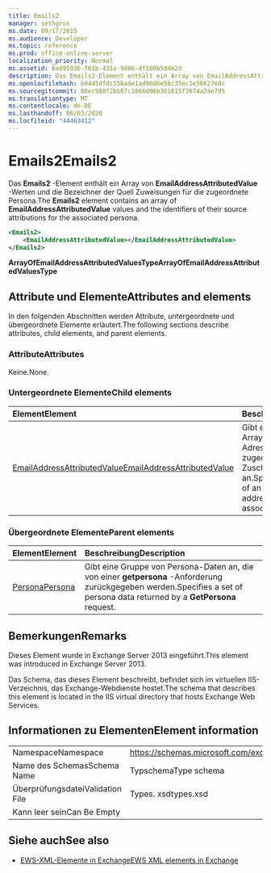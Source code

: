```yaml
---
title: Emails2
manager: sethgros
ms.date: 09/17/2015
ms.audience: Developer
ms.topic: reference
ms.prod: office-online-server
localization_priority: Normal
ms.assetid: 6ad95936-f61b-431a-9d86-df160b5d4b2d
description: Das Emails2-Element enthält ein Array von EmailAddressAttributedValue-Werten und die Bezeichner der Quell Zuweisungen für die zugeordnete Persona.
ms.openlocfilehash: b9445dfdc556ade1ad96d6e56c35ec1e56627e8c
ms.sourcegitcommit: 88ec988f2bb67c1866d06b361615f3674a24e795
ms.translationtype: MT
ms.contentlocale: de-DE
ms.lasthandoff: 06/03/2020
ms.locfileid: "44463412"
---
```

# <a name="emails2"></a><span data-ttu-id="7a4ff-103">Emails2</span><span class="sxs-lookup"><span data-stu-id="7a4ff-103">Emails2</span></span>

<span data-ttu-id="7a4ff-104">Das **Emails2** -Element enthält ein Array von **EmailAddressAttributedValue** -Werten und die Bezeichner der Quell Zuweisungen für die zugeordnete Persona.</span><span class="sxs-lookup"><span data-stu-id="7a4ff-104">The **Emails2** element contains an array of **EmailAddressAttributedValue** values and the identifiers of their source attributions for the associated persona.</span></span> 
  
```XML
<Emails2>
    <EmailAddressAttributedValue></EmailAddressAttributedValue>
</Emails2>
```

 <span data-ttu-id="7a4ff-105">**ArrayOfEmailAddressAttributedValuesType**</span><span class="sxs-lookup"><span data-stu-id="7a4ff-105">**ArrayOfEmailAddressAttributedValuesType**</span></span>
## <a name="attributes-and-elements"></a><span data-ttu-id="7a4ff-106">Attribute und Elemente</span><span class="sxs-lookup"><span data-stu-id="7a4ff-106">Attributes and elements</span></span>

<span data-ttu-id="7a4ff-107">In den folgenden Abschnitten werden Attribute, untergeordnete und übergeordnete Elemente erläutert.</span><span class="sxs-lookup"><span data-stu-id="7a4ff-107">The following sections describe attributes, child elements, and parent elements.</span></span>
  
### <a name="attributes"></a><span data-ttu-id="7a4ff-108">Attribute</span><span class="sxs-lookup"><span data-stu-id="7a4ff-108">Attributes</span></span>

<span data-ttu-id="7a4ff-109">Keine.</span><span class="sxs-lookup"><span data-stu-id="7a4ff-109">None.</span></span>
  
### <a name="child-elements"></a><span data-ttu-id="7a4ff-110">Untergeordnete Elemente</span><span class="sxs-lookup"><span data-stu-id="7a4ff-110">Child elements</span></span>

|<span data-ttu-id="7a4ff-111">**Element**</span><span class="sxs-lookup"><span data-stu-id="7a4ff-111">**Element**</span></span>|<span data-ttu-id="7a4ff-112">**Beschreibung**</span><span class="sxs-lookup"><span data-stu-id="7a4ff-112">**Description**</span></span>|
|:-----|:-----|
|[<span data-ttu-id="7a4ff-113">EmailAddressAttributedValue</span><span class="sxs-lookup"><span data-stu-id="7a4ff-113">EmailAddressAttributedValue</span></span>](emailaddressattributedvalue.md) <br/> |<span data-ttu-id="7a4ff-114">Gibt eine Instanz eines Arrays von e-Mail-Adressen und deren zugeordneten Zuschreibungen an.</span><span class="sxs-lookup"><span data-stu-id="7a4ff-114">Specifies an instance of an array of email addresses and their associated attributions.</span></span>  <br/> |
   
### <a name="parent-elements"></a><span data-ttu-id="7a4ff-115">Übergeordnete Elemente</span><span class="sxs-lookup"><span data-stu-id="7a4ff-115">Parent elements</span></span>

|<span data-ttu-id="7a4ff-116">**Element**</span><span class="sxs-lookup"><span data-stu-id="7a4ff-116">**Element**</span></span>|<span data-ttu-id="7a4ff-117">**Beschreibung**</span><span class="sxs-lookup"><span data-stu-id="7a4ff-117">**Description**</span></span>|
|:-----|:-----|
|[<span data-ttu-id="7a4ff-118">Persona</span><span class="sxs-lookup"><span data-stu-id="7a4ff-118">Persona</span></span>](persona.md) <br/> |<span data-ttu-id="7a4ff-119">Gibt eine Gruppe von Persona-Daten an, die von einer **getpersona** -Anforderung zurückgegeben werden.</span><span class="sxs-lookup"><span data-stu-id="7a4ff-119">Specifies a set of persona data returned by a **GetPersona** request.</span></span>  <br/> |
   
## <a name="remarks"></a><span data-ttu-id="7a4ff-120">Bemerkungen</span><span class="sxs-lookup"><span data-stu-id="7a4ff-120">Remarks</span></span>

<span data-ttu-id="7a4ff-121">Dieses Element wurde in Exchange Server 2013 eingeführt.</span><span class="sxs-lookup"><span data-stu-id="7a4ff-121">This element was introduced in Exchange Server 2013.</span></span>
  
<span data-ttu-id="7a4ff-122">Das Schema, das dieses Element beschreibt, befindet sich im virtuellen IIS-Verzeichnis, das Exchange-Webdienste hostet.</span><span class="sxs-lookup"><span data-stu-id="7a4ff-122">The schema that describes this element is located in the IIS virtual directory that hosts Exchange Web Services.</span></span>
  
## <a name="element-information"></a><span data-ttu-id="7a4ff-123">Informationen zu Elementen</span><span class="sxs-lookup"><span data-stu-id="7a4ff-123">Element information</span></span>

|||
|:-----|:-----|
|<span data-ttu-id="7a4ff-124">Namespace</span><span class="sxs-lookup"><span data-stu-id="7a4ff-124">Namespace</span></span>  <br/> |https://schemas.microsoft.com/exchange/services/2006/types  <br/> |
|<span data-ttu-id="7a4ff-125">Name des Schemas</span><span class="sxs-lookup"><span data-stu-id="7a4ff-125">Schema Name</span></span>  <br/> |<span data-ttu-id="7a4ff-126">Typschema</span><span class="sxs-lookup"><span data-stu-id="7a4ff-126">Type schema</span></span>  <br/> |
|<span data-ttu-id="7a4ff-127">Überprüfungsdatei</span><span class="sxs-lookup"><span data-stu-id="7a4ff-127">Validation File</span></span>  <br/> |<span data-ttu-id="7a4ff-128">Types. xsd</span><span class="sxs-lookup"><span data-stu-id="7a4ff-128">types.xsd</span></span>  <br/> |
|<span data-ttu-id="7a4ff-129">Kann leer sein</span><span class="sxs-lookup"><span data-stu-id="7a4ff-129">Can Be Empty</span></span>  <br/> ||
   
## <a name="see-also"></a><span data-ttu-id="7a4ff-130">Siehe auch</span><span class="sxs-lookup"><span data-stu-id="7a4ff-130">See also</span></span>



- [<span data-ttu-id="7a4ff-131">EWS-XML-Elemente in Exchange</span><span class="sxs-lookup"><span data-stu-id="7a4ff-131">EWS XML elements in Exchange</span></span>](ews-xml-elements-in-exchange.md)

